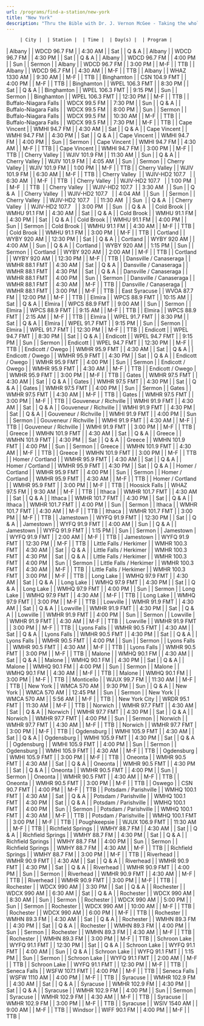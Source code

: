 ```yaml
---
url: /programs/find-a-station/new-york
title: "New York"
description: "Thru the Bible with Dr. J. Vernon McGee - Taking the whole Word to the whole world"
---
```





         | City |  | Station |  | Time |  | Day(s) |  | Program |
| Albany |  | WDCD 96.7 FM |  | 4:30 AM |  | Sat |  | Q & A |
| Albany |  | WDCD 96.7 FM |  | 4:30 PM |  | Sat |  | Q & A |
| Albany |  | WDCD 96.7 FM |  | 4:00 PM |  | Sun |  | Sermon |
| Albany |  | WDCD 96.7 FM |  | 3:00 PM |  | M-F |  | TTB |
| Albany |  | WDCD 96.7 FM |  | 4:30 AM |  | M-F |  | TTB |
| Albany |  | WHAZ 1330 AM |  | 9:30 AM |  | M-F |  | TTB |
| Binghamton |  | CSN 104.9 FMT |  | 4:00 PM |  | M-F |  | TTB |
| Binghamton |  | WPEL 106.3 FMT |  | 8:30 PM |  | Sat |  | Q & A |
| Binghamton |  | WPEL 106.3 FMT |  | 9:15 PM |  | Sun |  | Sermon |
| Binghamton |  | WPEL 106.3 FMT |  | 12:30 PM |  | M-F |  | TTB |
| Buffalo-Niagara Falls |  | WDCX 99.5 FM |  | 7:30 PM |  | Sun |  | Q & A |
| Buffalo-Niagara Falls |  | WDCX 99.5 FM |  | 8:00 PM |  | Sun |  | Sermon |
| Buffalo-Niagara Falls |  | WDCX 99.5 FM |  | 10:30 AM |  | M-F |  | TTB |
| Buffalo-Niagara Falls |  | WDCX 99.5 FM |  | 7:30 PM |  | M-F |  | TTB |
| Cape Vincent |  | WMHI 94.7 FM |  | 4:30 AM |  | Sat |  | Q & A |
| Cape Vincent |  | WMHI 94.7 FM |  | 4:30 PM |  | Sat |  | Q & A |
| Cape Vincent |  | WMHI 94.7 FM |  | 4:00 PM |  | Sun |  | Sermon |
| Cape Vincent |  | WMHI 94.7 FM |  | 4:30 AM |  | M-F |  | TTB |
| Cape Vincent |  | WMHI 94.7 FM |  | 3:00 PM |  | M-F |  | TTB |
| Cherry Valley |  | WJIV 101.9 FM |  | 11:30 AM |  | Sun |  | Q & A |
| Cherry Valley |  | WJIV 101.9 FM |  | 4:05 AM |  | Sun |  | Sermon |
| Cherry Valley |  | WJIV 101.9 FM |  | 1:00 PM |  | M-F |  | TTB |
| Cherry Valley |  | WJIV 101.9 FM |  | 6:30 AM |  | M-F |  | TTB |
| Cherry Valley  |  | WJIV-HD2 107.7   |  | 6:30 AM  |  | M-F  |  | TTB  |
| Cherry Valley  |  | WJIV-HD2 107.7   |  | 1:00 PM  |  | M-F  |  | TTB  |
| Cherry Valley  |  | WJIV-HD2 107.7  |  | 3:30 AM  |  | Sun |  | Q & A  |
| Cherry Valley  |  | WJIV-HD2 107.7   |  | 4:04 AM  |  | Sun  |  | Sermon |
| Cherry Valley  |  | WJIV-HD2 107.7   |  | 11:30 AM  |  | Sun  |  | Q & A  |
| Cherry Valley  |  | WJIV-HD2 107.7   |  | 3:00 PM  |  | Sun  |  | Q & A  |
| Cold Brook |  | WMHU 91.1 FM |  | 4:30 AM |  | Sat |  | Q & A |
| Cold Brook |  | WMHU 91.1 FM |  | 4:30 PM |  | Sat |  | Q & A |
| Cold Brook |  | WMHU 91.1 FM |  | 4:00 PM |  | Sun |  | Sermon |
| Cold Brook |  | WMHU 91.1 FM |  | 4:30 AM |  | M-F |  | TTB |
| Cold Brook |  | WMHU 91.1 FM |  | 3:00 PM |  | M-F |  | TTB |
| Cortland |  | WYBY 920 AM |  | 12:30 PM |  | Sat |  | Q & A |
| Cortland |  | WYBY 920 AM |  | 4:00 AM |  | Sun |  | Q & A |
| Cortland |  | WYBY 920 AM |  | 1:15 PM |  | Sun |  | Sermon |
| Cortland |  | WYBY 920 AM |  | 2:00 AM |  | M-F |  | TTB |
| Cortland |  | WYBY 920 AM |  | 12:30 PM |  | M-F |  | TTB |
| Dansville / Canaseraga |  | WMHR 88.1 FMT |  | 4:30 AM |  | Sat |  | Q & A |
| Dansville / Canaseraga |  | WMHR 88.1 FMT |  | 4:30 PM |  | Sat |  | Q & A |
| Dansville / Canaseraga |  | WMHR 88.1 FMT |  | 4:00 PM |  | Sun |  | Sermon |
| Dansville / Canaseraga |  | WMHR 88.1 FMT |  | 4:30 AM |  | M-F |  | TTB |
| Dansville / Canaseraga |  | WMHR 88.1 FMT |  | 3:00 PM |  | M-F |  | TTB |
| East Syracuse |  | WVOA 87.7 FM |  | 12:00 PM |  | M-F |  | TTB |
| Elmira |  | WPCS 88.9 FMT |  | 10:15 AM |  | Sat |  | Q & A |
| Elmira |  | WPCS 88.9 FMT |  | 9:00 AM |  | Sun |  | Sermon |
| Elmira |  | WPCS 88.9 FMT |  | 9:15 AM |  | M-F |  | TTB |
| Elmira |  | WPCS 88.9 FMT |  | 2:15 AM |  | M-F |  | TTB |
| Elmira |  | WPEL 91.7 FMT |  | 8:30 PM |  | Sat |  | Q & A |
| Elmira |  | WPEL 91.7 FMT |  | 9:15 PM |  | Sun |  | Sermon |
| Elmira |  | WPEL 91.7 FMT |  | 12:30 PM |  | M-F |  | TTB |
| Endicott |  | WPEL 94.7 FMT |  | 8:30 PM |  | Sat |  | Q & A |
| Endicott |  | WPEL 94.7 FMT |  | 9:15 PM |  | Sun |  | Sermon |
| Endicott |  | WPEL 94.7 FMT |  | 12:30 PM |  | M-F |  | TTB |
| Endicott / Owego |  | WMHR 95.9 FMT |  | 4:30 AM |  | Sat |  | Q & A |
| Endicott / Owego |  | WMHR 95.9 FMT |  | 4:30 PM |  | Sat |  | Q & A |
| Endicott / Owego |  | WMHR 95.9 FMT |  | 4:00 PM |  | Sun |  | Sermon |
| Endicott / Owego |  | WMHR 95.9 FMT |  | 4:30 AM |  | M-F |  | TTB |
| Endicott / Owego |  | WMHR 95.9 FMT |  | 3:00 PM |  | M-F |  | TTB |
| Gates |  | WMHR 97.5 FMT |  | 4:30 AM |  | Sat |  | Q & A |
| Gates |  | WMHR 97.5 FMT |  | 4:30 PM |  | Sat |  | Q & A |
| Gates |  | WMHR 97.5 FMT |  | 4:00 PM |  | Sun |  | Sermon |
| Gates |  | WMHR 97.5 FMT |  | 4:30 AM |  | M-F |  | TTB |
| Gates |  | WMHR 97.5 FMT |  | 3:00 PM |  | M-F |  | TTB |
| Gouveneur / Richville |  | WMHI 91.9 FMT |  | 4:30 AM |  | Sat |  | Q & A |
| Gouveneur / Richville |  | WMHI 91.9 FMT |  | 4:30 PM |  | Sat |  | Q & A |
| Gouveneur / Richville |  | WMHI 91.9 FMT |  | 4:00 PM |  | Sun |  | Sermon |
| Gouveneur / Richville |  | WMHI 91.9 FMT |  | 4:30 AM |  | M-F |  | TTB |
| Gouveneur / Richville |  | WMHI 91.9 FMT |  | 3:00 PM |  | M-F |  | TTB |
| Greece |  | WMHN 101.9 FMT |  | 4:30 AM |  | Sat |  | Q & A |
| Greece |  | WMHN 101.9 FMT |  | 4:30 PM |  | Sat |  | Q & A |
| Greece |  | WMHN 101.9 FMT |  | 4:00 PM |  | Sun |  | Sermon |
| Greece |  | WMHN 101.9 FMT |  | 4:30 AM |  | M-F |  | TTB |
| Greece |  | WMHN 101.9 FMT |  | 3:00 PM |  | M-F |  | TTB |
| Homer / Cortland |  | WMHR 95.9 FMT |  | 4:30 AM |  | Sat |  | Q & A |
| Homer / Cortland |  | WMHR 95.9 FMT |  | 4:30 PM |  | Sat |  | Q & A |
| Homer / Cortland |  | WMHR 95.9 FMT |  | 4:00 PM |  | Sun |  | Sermon |
| Homer / Cortland |  | WMHR 95.9 FMT |  | 4:30 AM |  | M-F |  | TTB |
| Homer / Cortland |  | WMHR 95.9 FMT |  | 3:00 PM |  | M-F |  | TTB |
| Hoosick Falls |  | WHAZ 97.5 FM |  | 9:30 AM |  | M-F |  | TTB |
| Ithaca |  | WMHR 101.7 FMT |  | 4:30 AM |  | Sat |  | Q & A |
| Ithaca |  | WMHR 101.7 FMT |  | 4:30 PM |  | Sat |  | Q & A |
| Ithaca |  | WMHR 101.7 FMT |  | 4:00 PM |  | Sun |  | Sermon |
| Ithaca |  | WMHR 101.7 FMT |  | 4:30 AM |  | M-F |  | TTB |
| Ithaca |  | WMHR 101.7 FMT |  | 3:00 PM |  | M-F |  | TTB |
| Jamestown |  | WYFQ 91.9 FMT |  | 12:30 PM |  | Sat |  | Q & A |
| Jamestown |  | WYFQ 91.9 FMT |  | 4:00 AM |  | Sun |  | Q & A |
| Jamestown |  | WYFQ 91.9 FMT |  | 1:15 PM |  | Sun |  | Sermon |
| Jamestown |  | WYFQ 91.9 FMT |  | 2:00 AM |  | M-F |  | TTB |
| Jamestown |  | WYFQ 91.9 FMT |  | 12:30 PM |  | M-F |  | TTB |
| Little Falls / Herkimer |  | WMHR 100.3 FMT |  | 4:30 AM |  | Sat |  | Q & A |
| Little Falls / Herkimer |  | WMHR 100.3 FMT |  | 4:30 PM |  | Sat |  | Q & A |
| Little Falls / Herkimer |  | WMHR 100.3 FMT |  | 4:00 PM |  | Sun |  | Sermon |
| Little Falls / Herkimer |  | WMHR 100.3 FMT |  | 4:30 AM |  | M-F |  | TTB |
| Little Falls / Herkimer |  | WMHR 100.3 FMT |  | 3:00 PM |  | M-F |  | TTB |
| Long Lake |  | WMHQ 97.9 FMT |  | 4:30 AM |  | Sat |  | Q & A |
| Long Lake |  | WMHQ 97.9 FMT |  | 4:30 PM |  | Sat |  | Q & A |
| Long Lake |  | WMHQ 97.9 FMT |  | 4:00 PM |  | Sun |  | Sermon |
| Long Lake |  | WMHQ 97.9 FMT |  | 4:30 AM |  | M-F |  | TTB |
| Long Lake |  | WMHQ 97.9 FMT |  | 3:00 PM |  | M-F |  | TTB |
| Lowville |  | WMHR 91.9 FMT |  | 4:30 AM |  | Sat |  | Q & A |
| Lowville |  | WMHR 91.9 FMT |  | 4:30 PM |  | Sat |  | Q & A |
| Lowville |  | WMHR 91.9 FMT |  | 4:00 PM |  | Sun |  | Sermon |
| Lowville |  | WMHR 91.9 FMT |  | 4:30 AM |  | M-F |  | TTB |
| Lowville |  | WMHR 91.9 FMT |  | 3:00 PM |  | M-F |  | TTB |
| Lyons Falls |  | WMHR 90.5 FMT |  | 4:30 AM |  | Sat |  | Q & A |
| Lyons Falls |  | WMHR 90.5 FMT |  | 4:30 PM |  | Sat |  | Q & A |
| Lyons Falls |  | WMHR 90.5 FMT |  | 4:00 PM |  | Sun |  | Sermon |
| Lyons Falls |  | WMHR 90.5 FMT |  | 4:30 AM |  | M-F |  | TTB |
| Lyons Falls |  | WMHR 90.5 FMT |  | 3:00 PM |  | M-F |  | TTB |
| Malone |  | WMHQ 90.1 FM |  | 4:30 AM |  | Sat |  | Q & A |
| Malone |  | WMHQ 90.1 FM |  | 4:30 PM |  | Sat |  | Q & A |
| Malone |  | WMHQ 90.1 FM |  | 4:00 PM |  | Sun |  | Sermon |
| Malone |  | WMHQ 90.1 FM |  | 4:30 AM |  | M-F |  | TTB |
| Malone |  | WMHQ 90.1 FM |  | 3:00 PM |  | M-F |  | TTB |
| Monticello |  | WJUX 99.7 FM |  | 11:30 AM |  | M-F |  | TTB |
| New York |  | WMCA 570 AM |  | 9:30 PM |  | Sun |  | Q & A |
| New York |  | WMCA 570 AM |  | 12:45 PM |  | Sun |  | Sermon |
| New York |  | WMCA 570 AM |  | 5:56 AM |  | M-F |  | TTB |
| New York City |  | WRDR 95.1 FMT |  | 11:30 AM |  | M-F |  | TTB |
| Norwich |  | WMHR 97.7 FMT |  | 4:30 AM |  | Sat |  | Q & A |
| Norwich |  | WMHR 97.7 FMT |  | 4:30 PM |  | Sat |  | Q & A |
| Norwich |  | WMHR 97.7 FMT |  | 4:00 PM |  | Sun |  | Sermon |
| Norwich |  | WMHR 97.7 FMT |  | 4:30 AM |  | M-F |  | TTB |
| Norwich |  | WMHR 97.7 FMT |  | 3:00 PM |  | M-F |  | TTB |
| Ogdensburg |  | WMHI 105.9 FMT |  | 4:30 AM |  | Sat |  | Q & A |
| Ogdensburg |  | WMHI 105.9 FMT |  | 4:30 PM |  | Sat |  | Q & A |
| Ogdensburg |  | WMHI 105.9 FMT |  | 4:00 PM |  | Sun |  | Sermon |
| Ogdensburg |  | WMHI 105.9 FMT |  | 4:30 AM |  | M-F |  | TTB |
| Ogdensburg |  | WMHI 105.9 FMT |  | 3:00 PM |  | M-F |  | TTB |
| Oneonta |  | WMHR 90.5 FMT |  | 4:30 AM |  | Sat |  | Q & A |
| Oneonta |  | WMHR 90.5 FMT |  | 4:30 PM |  | Sat |  | Q & A |
| Oneonta |  | WMHR 90.5 FMT |  | 4:00 PM |  | Sun |  | Sermon |
| Oneonta |  | WMHR 90.5 FMT |  | 4:30 AM |  | M-F |  | TTB |
| Oneonta |  | WMHR 90.5 FMT |  | 3:00 PM |  | M-F |  | TTB |
| Oswego |  | CSN 90.7 FMT |  | 4:00 PM |  | M-F |  | TTB |
| Potsdam / Parishville |  | WMHQ 100.1 FMT |  | 4:30 AM |  | Sat |  | Q & A |
| Potsdam / Parishville |  | WMHQ 100.1 FMT |  | 4:30 PM |  | Sat |  | Q & A |
| Potsdam / Parishville |  | WMHQ 100.1 FMT |  | 4:00 PM |  | Sun |  | Sermon |
| Potsdam / Parishville |  | WMHQ 100.1 FMT |  | 4:30 AM |  | M-F |  | TTB |
| Potsdam / Parishville |  | WMHQ 100.1 FMT |  | 3:00 PM |  | M-F |  | TTB |
| Poughkeepsie |  | WJUX 106.9 FMT |  | 11:30 AM |  | M-F |  | TTB |
| Richfield Springs |  | WMHY 88.7 FM |  | 4:30 AM |  | Sat |  | Q & A |
| Richfield Springs |  | WMHY 88.7 FM |  | 4:30 PM |  | Sat |  | Q & A |
| Richfield Springs |  | WMHY 88.7 FM |  | 4:00 PM |  | Sun |  | Sermon |
| Richfield Springs |  | WMHY 88.7 FM |  | 4:30 AM |  | M-F |  | TTB |
| Richfield Springs |  | WMHY 88.7 FM |  | 3:00 PM |  | M-F |  | TTB |
| Riverhead |  | WMHR 90.9 FMT |  | 4:30 AM |  | Sat |  | Q & A |
| Riverhead |  | WMHR 90.9 FMT |  | 4:30 PM |  | Sat |  | Q & A |
| Riverhead |  | WMHR 90.9 FMT |  | 4:00 PM |  | Sun |  | Sermon |
| Riverhead |  | WMHR 90.9 FMT |  | 4:30 AM |  | M-F |  | TTB |
| Riverhead |  | WMHR 90.9 FMT |  | 3:00 PM |  | M-F |  | TTB |
| Rochester |  | WDCX 990 AM |  | 3:30 PM |  | Sat |  | Q & A |
| Rochester |  | WDCX 990 AM |  | 6:30 AM |  | Sat |  | Q & A |
| Rochester |  | WDCX 990 AM |  | 8:30 AM |  | Sun |  | Sermon |
| Rochester |  | WDCX 990 AM |  | 5:00 PM |  | Sun |  | Sermon |
| Rochester |  | WDCX 990 AM |  | 10:00 AM |  | M-F |  | TTB |
| Rochester |  | WDCX 990 AM |  | 6:00 PM |  | M-F |  | TTB |
| Rochester |  | WMHN 89.3 FM |  | 4:30 AM |  | Sat |  | Q & A |
| Rochester |  | WMHN 89.3 FM |  | 4:30 PM |  | Sat |  | Q & A |
| Rochester |  | WMHN 89.3 FM |  | 4:00 PM |  | Sun |  | Sermon |
| Rochester |  | WMHN 89.3 FM |  | 4:30 AM |  | M-F |  | TTB |
| Rochester |  | WMHN 89.3 FM |  | 3:00 PM |  | M-F |  | TTB |
| Schroon Lake |  | WYFQ 91.1 FMT |  | 12:30 PM |  | Sat |  | Q & A |
| Schroon Lake |  | WYFQ 91.1 FMT |  | 4:00 AM |  | Sun |  | Q & A |
| Schroon Lake |  | WYFQ 91.1 FMT |  | 1:15 PM |  | Sun |  | Sermon |
| Schroon Lake |  | WYFQ 91.1 FMT |  | 2:00 AM |  | M-F |  | TTB |
| Schroon Lake |  | WYFQ 91.1 FMT |  | 12:30 PM |  | M-F |  | TTB |
| Seneca Falls |  | WSFW 107.1 FMT |  | 4:00 PM |  | M-F |  | TTB |
| Seneca Falls |  | WSFW 1110 AM |  | 4:00 PM |  | M-F |  | TTB |
| Syracuse |  | WMHR 102.9 FM |  | 4:30 AM |  | Sat |  | Q & A |
| Syracuse |  | WMHR 102.9 FM |  | 4:30 PM |  | Sat |  | Q & A |
| Syracuse |  | WMHR 102.9 FM |  | 4:00 PM |  | Sun |  | Sermon |
| Syracuse |  | WMHR 102.9 FM |  | 4:30 AM |  | M-F |  | TTB |
| Syracuse |  | WMHR 102.9 FM |  | 3:00 PM |  | M-F |  | TTB |
| Syracuse |  | WSIV 1540 AM |  | 9:00 AM |  | M-F |  | TTB |
| Windsor |  | WIFF 90.1 FM |  | 4:00 PM |  | M-F |  | TTB |

  





